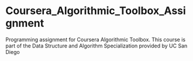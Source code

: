 # Coursera_Algorithmic_Toolbox_Assignment
Programming assignment for Coursera Algorithmic Toolbox. This course is part of the Data Structure and Algorithm Specialization provided by UC San Diego
